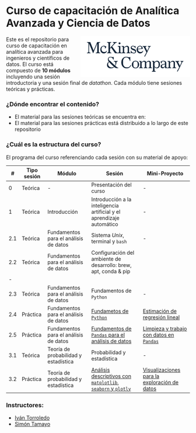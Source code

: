 # Curso de capacitación de Analítica Avanzada y Ciencia de Datos

<p float="right">
  <img src="99-imagenes/mck-logo.png" alt="drawing" width="300" align="right"/>
</p>

Este es el repositorio para curso de capacitación en analítica avanzada para ingenieros y científicos de datos. El curso está compuesto de **10 módulos** incluyendo una sesión introductoria y una sesión final de *datathon*. Cada módulo tiene sesiones teóricas y prácticas.    

### ¿Dónde encontrar el contenido?
  - El material para las sesiones teóricas se encuentra en:
  - El material para las sesiones prácticas está distribuido a lo largo de este repositorio


### ¿Cuál es la estructura del curso?
El programa del curso referenciando cada sesión con su material de apoyo:

| # | Tipo sesión| Módulo | Sesión | Mini-Proyecto|  
|---|---|---|---|---|
|  0 | Teórica | - | Presentación del curso | -  | 
|  1 | Teórica | Introducción | Introducción a la inteligencia artificial y el aprendizaje automático |  -  |
|  2.1 | Teórica |Fundamentos para el análisis de datos | Sistema *Unix*, terminal y `bash` | - | 
|  2.2 | Teórica |Fundamentos para el análisis de datos | Configuración del ambiente de desarrollo: brew, apt, conda & pip
 | -  |
|  2.3 | Teórica |Fundamentos para el análisis de datos |Fundamentos de `Python` | - | 
|  2.4 | Práctica |Fundamentos para el análisis de datos | [Fundametos de `Python`](https://github.com/Torroledo/codes-capability-building-DS-DE/blob/master/2-notebooks/2.4-Fundamentos_de_python.ipynb) | [Estimación de regresión lineal](https://github.com/Torroledo/codes-capability-building-DS-DE/blob/master/3-ejercicios/2.4-Fundamentos_de_python-ejercicio.ipynb)  |  
|  2.5 | Práctica | Fundamentos para el análisis de datos | [Fundamentos de `Pandas` para el análisis de datos](https://github.com/Torroledo/codes-capability-building-DS-DE/blob/master/2-notebooks/2.5-Fundamentos_de_pandas_para_el_analisis_de_datos.ipynb) | [Limpieza y trabajo con datos en `Pandas`](https://github.com/Torroledo/codes-capability-building-DS-DE/blob/master/3-ejercicios/2.5-Fundamentos_de_pandas-ejercicio.ipynb) |
|  3.1 | Teórica | Teoría de probabilidad y estadística | Probabilidad y estadística | - |
|  3.2 | Práctica | Teoría de probabilidad y estadística | [Análisis descriptivos con `matplotlib`, `seaborn` y `plotly`](https://github.com/Torroledo/codes-capability-building-DS-DE/blob/master/2-notebooks/3.2-Analisis_descriptivos_con_matplotlib_seaborn_plotly.ipynb) | [Visualizaciones para la exploración de datos](https://github.com/Torroledo/codes-capability-building-DS-DE/blob/master/3-ejercicios/3.2-Analisis_descriptivos-ejercicio.ipynb) |

### Instructores:

- [Iván Torroledo](https://github.com/Torroledo)
- [Simón Tamayo](https://github.com/simontamayo)
